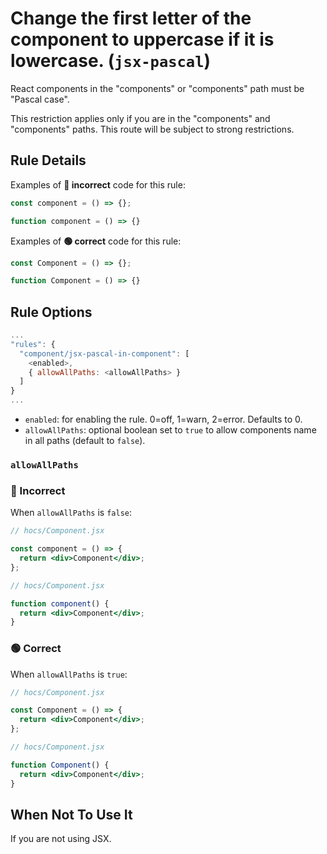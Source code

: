# Change the first letter of the component to uppercase if it is lowercase. (`jsx-pascal`)

React components in the "components" or "components" path must be "Pascal case".

This restriction applies only if you are in the "components" and "components" paths. This route will be subject to strong restrictions.

## Rule Details

Examples of **🔴 incorrect** code for this rule:

```jsx
const component = () => {};
```

```jsx
function component = () => {}
```

Examples of **🟢 correct** code for this rule:

```jsx
const Component = () => {};
```

```jsx
function Component = () => {}
```

## Rule Options

```js
...
"rules": {
  "component/jsx-pascal-in-component": [
    <enabled>,
    { allowAllPaths: <allowAllPaths> }
  ]
}
...


```

- `enabled`: for enabling the rule. 0=off, 1=warn, 2=error. Defaults to 0.
- `allowAllPaths`: optional boolean set to `true` to allow components name in all paths (default to `false`).

### `allowAllPaths`

### 🔴 Incorrect

When `allowAllPaths` is `false`:

```jsx
// hocs/Component.jsx

const component = () => {
  return <div>Component</div>;
};
```

```jsx
// hocs/Component.jsx

function component() {
  return <div>Component</div>;
}
```

### 🟢 Correct

When `allowAllPaths` is `true`:

```jsx
// hocs/Component.jsx

const Component = () => {
  return <div>Component</div>;
};
```

```jsx
// hocs/Component.jsx

function Component() {
  return <div>Component</div>;
}
```

## When Not To Use It

If you are not using JSX.
